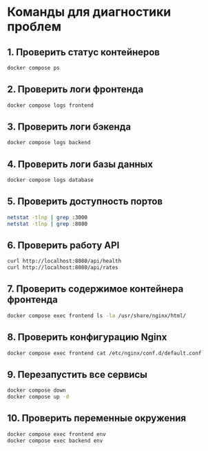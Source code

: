 # Команды для диагностики проблем

## 1. Проверить статус контейнеров
```bash
docker compose ps
```

## 2. Проверить логи фронтенда
```bash
docker compose logs frontend
```

## 3. Проверить логи бэкенда
```bash
docker compose logs backend
```

## 4. Проверить логи базы данных
```bash
docker compose logs database
```

## 5. Проверить доступность портов
```bash
netstat -tlnp | grep :3000
netstat -tlnp | grep :8080
```

## 6. Проверить работу API
```bash
curl http://localhost:8080/api/health
curl http://localhost:8080/api/rates
```

## 7. Проверить содержимое контейнера фронтенда
```bash
docker compose exec frontend ls -la /usr/share/nginx/html/
```

## 8. Проверить конфигурацию Nginx
```bash
docker compose exec frontend cat /etc/nginx/conf.d/default.conf
```

## 9. Перезапустить все сервисы
```bash
docker compose down
docker compose up -d
```

## 10. Проверить переменные окружения
```bash
docker compose exec frontend env
docker compose exec backend env
```